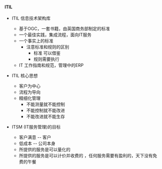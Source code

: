 #### ITIL ####

- ITIL 信息技术架构库
	- 基于OGC，一套书籍，由英国商务部制定的标准
	- 一个最佳实践，集成流程，面向IT服务
	- 一个事实上的标准
		+ 注意标准和规则的区别
			* 标准 可以借鉴
			* 规则需要执行
	- IT 工作指南和规范，管理中的ERP

- ITIL 核心思想
	- 客户为中心
	- 流程为导向
	- 精细化管理
		- 不能测量就不能控制
		- 不能控制就不能改进
		- 不能改进就不能生存

- ITSM (IT服务管理)的目标
	- 客户满意  -- 客户 
	- 低成本    -- 公司本身
	- 所提供的服务是可以量化的
	- 所提供的服务是可以计价并收费的 ，任何服务需要有盈利的，天下没有免费的午餐

